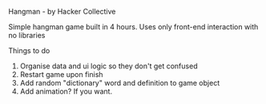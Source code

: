 Hangman - by Hacker Collective

Simple hangman game built in 4 hours. Uses only front-end interaction with no libraries

Things to do

1. Organise data and ui logic so they don't get confused
2. Restart game upon finish
3. Add random "dictionary" word and definition to game object
4. Add animation? If you want.




